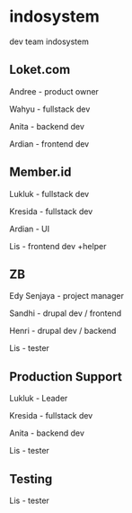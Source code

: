 # indosystem
dev team indosystem

## Loket.com

Andree - product owner

Wahyu - fullstack dev

Anita - backend dev

Ardian - frontend dev

## Member.id

Lukluk - fullstack dev

Kresida - fullstack dev

Ardian - UI 

Lis - frontend dev +helper

## ZB

Edy Senjaya - project manager

Sandhi - drupal dev / frontend

Henri - drupal dev / backend

Lis - tester

## Production Support

Lukluk  - Leader

Kresida - fullstack dev

Anita - backend dev

Lis - tester

## Testing

Lis - tester
